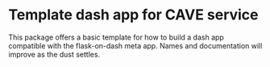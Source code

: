 # Template dash app for CAVE service 

This package offers a basic template for how to build a dash app compatible with the flask-on-dash meta app. Names and documentation will improve as the dust settles.
